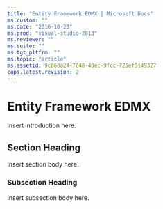 ```yaml
---
title: "Entity Framework EDMX | Microsoft Docs"
ms.custom: ""
ms.date: "2016-10-23"
ms.prod: "visual-studio-2013"
ms.reviewer: ""
ms.suite: ""
ms.tgt_pltfrm: ""
ms.topic: "article"
ms.assetid: 9c868a24-7648-40ec-9fcc-725ef5149327
caps.latest.revision: 2
---
```

# Entity Framework EDMX
Insert introduction here.  
  
## Section Heading  
 Insert section body here.  
  
### Subsection Heading  
 Insert subsection body here.